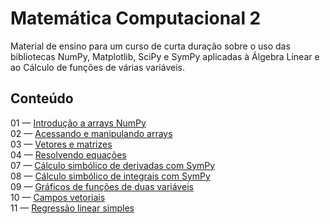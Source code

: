 # Matemática Computacional 2
Material de ensino para um curso de curta duração sobre o uso das bibliotecas NumPy, Matplotlib, SciPy e SymPy aplicadas à Álgebra Linear e ao Cálculo de funções de várias variáveis.

## Conteúdo


01 — [Introdução a arrays NumPy](https://github.com/pzuehlke/Matematica-Computacional-2/blob/main/01_introducao_a_arrays_numpy/01-introducao_a_arrays_numpy.ipynb)<br>
02 — [Acessando e manipulando arrays](https://github.com/pzuehlke/Matematica-Computacional-2/blob/main/02-acessando_e_manipulando_arrays/02-acessando_e_manipulando_arrays.ipynb)<br>
03 — [Vetores e matrizes](https://github.com/pzuehlke/Matematica-Computacional-2/blob/main/03-vetores_e_matrizes/03-vetores_e_matrizes.ipynb)<br>
04 — [Resolvendo equações](https://github.com/pzuehlke/Matematica-Computacional-2/blob/main/04-resolvendo_equacoes/04-resolvendo_equacoes.ipynb)<br>
07 — [Cálculo simbólico de derivadas com SymPy](https://github.com/pzuehlke/Matematica-Computacional-2/blob/main/07-derivacao_simbolica_com_SymPy/07-derivacao_simbolica_com_SymPy.ipynb)<br>
08 — [Cálculo simbólico de integrais com SymPy](https://github.com/pzuehlke/Matematica-Computacional-2/blob/main/08-integracao_simbolica_com_SymPy/08-integracao_simbolica_com_SymPy.ipynb)<br>
09 — [Gráficos de funções de duas variáveis](https://github.com/pzuehlke/Matematica-Computacional-2/blob/main/09-graficos_de_funcoes_de_duas_variaveis/09-graficos_de_funcoes_de_duas_variaveis.ipynb)<br>
10 — [Campos vetoriais](https://github.com/pzuehlke/Matematica-Computacional-2/blob/main/10-campos_vetoriais/10-campos_vetoriais.ipynb)<br>
11 — [Regressão linear simples](https://github.com/pzuehlke/numerical-methods/blob/main/5-minimos_quadrados/5-2_regressao_linear_simples.ipynb)<br>